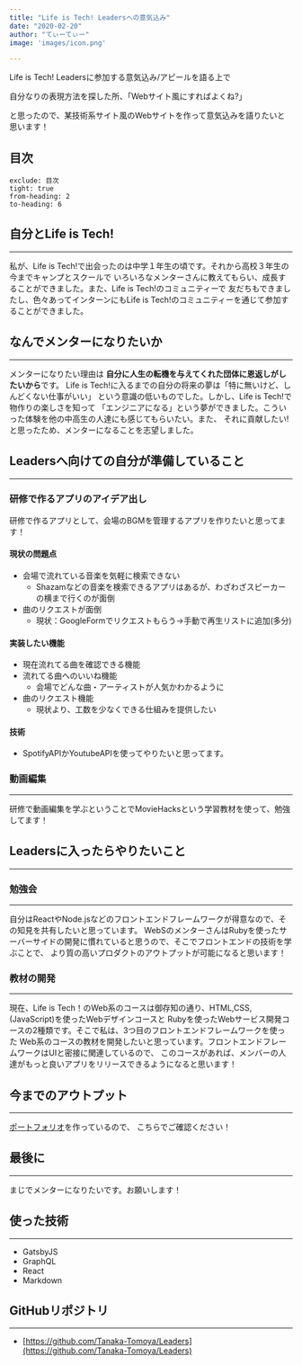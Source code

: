 ```yaml
---
title: "Life is Tech! Leadersへの意気込み"
date: "2020-02-20"
author: "てぃーてぃー"
image: 'images/icon.png'

---
```

Life is Tech! Leadersに参加する意気込み/アピールを語る上で

自分なりの表現方法を探した所、「Webサイト風にすればよくね?」

と思ったので、某技術系サイト風のWebサイトを作って意気込みを語りたいと思います！

## 目次 

```toc
exclude: 目次
tight: true
from-heading: 2
to-heading: 6
```
## 自分とLife is Tech!
-------------------------
私が、Life is Tech!で出会ったのは中学１年生の頃です。それから高校３年生の今までキャンプとスクールで
いろいろなメンターさんに教えてもらい、成長することができました。また、Life is Tech!のコミュニティーで
友だちもできましたし、色々あってインターンにもLife is Tech!のコミュニティーを通じて参加することができました。


## なんでメンターになりたいか
-------------------------
メンターになりたい理由は
**自分に人生の転機を与えてくれた団体に恩返しがしたいから**です。
Life is Tech!に入るまでの自分の将来の夢は「特に無いけど、しんどくない仕事がいい」
という意識の低いものでした。しかし、Life is Tech!で物作りの楽しさを知って
「エンジニアになる」という夢ができました。こういった体験を他の中高生の人達にも感じてもらいたい。また、
それに貢献したい!と思ったため、メンターになることを志望しました。

## Leadersへ向けての自分が準備していること
-------------------------
### 研修で作るアプリのアイデア出し
  研修で作るアプリとして、会場のBGMを管理するアプリを作りたいと思ってます！
  #### 現状の問題点
  - 会場で流れている音楽を気軽に検索できない
    - Shazamなどの音楽を検索できるアプリはあるが、わざわざスピーカーの横まで行くのが面倒
  - 曲のリクエストが面倒
    - 現状：GoogleFormでリクエストもらう→手動で再生リストに追加(多分)

  #### 実装したい機能
  - 現在流れてる曲を確認できる機能
  - 流れてる曲へのいいね機能
    - 会場でどんな曲・アーティストが人気かわかるように
  - 曲のリクエスト機能
    - 現状より、工数を少なくできる仕組みを提供したい

  #### 技術
  - SpotifyAPIかYoutubeAPIを使ってやりたいと思ってます。

  ### 動画編集
-------------------------
  研修で動画編集を学ぶということでMovieHacksという学習教材を使って、勉強してます！
## Leadersに入ったらやりたいこと
-------------------------
  ### 勉強会
-------------------------
  自分はReactやNode.jsなどのフロントエンドフレームワークが得意なので、その知見を共有したいと思っています。
  WebSのメンターさんはRubyを使ったサーバーサイドの開発に慣れていると思うので、そこでフロントエンドの技術を学ぶことで、
  より質の高いプロダクトのアウトプットが可能になると思います！
  ### 教材の開発
-------------------------
  現在、Life is Tech！のWeb系のコースは御存知の通り、HTML,CSS,(JavaScript)を使ったWebデザインコースと
  Rubyを使ったWebサービス開発コースの2種類です。そこで私は、3つ目のフロントエンドフレームワークを使った
  Web系のコースの教材を開発したいと思っています。フロントエンドフレームワークはUIと密接に関連しているので、
  このコースがあれば、メンバーの人達がもっと良いアプリをリリースできるようになると思います！
## 今までのアウトプット
-------------------------

[ポートフォリオ](https://tt-portfolio.netlify.com/)を作っているので、
こちらでご確認ください！

## 最後に
-------------------------
まじでメンターになりたいです。お願いします！
## 使った技術
-------------------------
- GatsbyJS
- GraphQL
- React
- Markdown

## GitHubリポジトリ
-------------------------
- [https://github.com/Tanaka-Tomoya/Leaders](https://github.com/Tanaka-Tomoya/Leaders)
